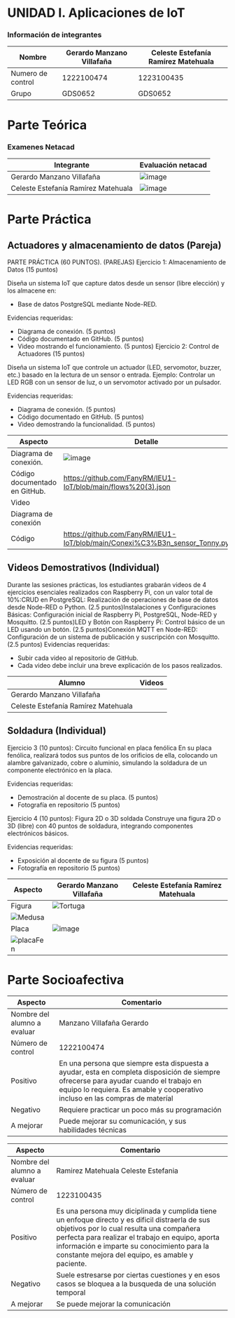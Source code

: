 # UNIDAD I. Aplicaciones de IoT

### Información de integrantes

| Nombre | Gerardo Manzano Villafaña | Celeste Estefanía Ramírez Matehuala |
|--------------|--------------|--------------|
| Numero de control | 1222100474 | 1223100435 |
| Grupo | GDS0652 | GDS0652 |


# Parte Teórica 

### Examenes Netacad

| Integrante | Evaluación netacad |
|--------------|--------------|
| Gerardo Manzano Villafaña | ![image](https://github.com/user-attachments/assets/abe5d4ec-9a08-41f8-8986-0d70431f4ceb)| 
| Celeste Estefanía Ramírez Matehuala | ![image](https://github.com/user-attachments/assets/e1793cf4-f434-46e0-93fa-2a5957fbc718)|

# Parte Práctica

## Actuadores y almacenamiento de datos (Pareja)

PARTE PRÁCTICA (60 PUNTOS).
(PAREJAS)
Ejercicio 1: Almacenamiento de Datos (15 puntos)

Diseña un sistema IoT que capture datos desde un sensor (libre elección) y los almacene en:

- Base de datos PostgreSQL mediante Node-RED.

Evidencias requeridas:
- Diagrama de conexión. (5 puntos)
- Código documentado en GitHub. (5 puntos)
- Video mostrando el funcionamiento. (5 puntos)
Ejercicio 2: Control de Actuadores (15 puntos)

Diseña un sistema IoT que controle un actuador (LED, servomotor, buzzer, etc.) basado en la lectura de un sensor o entrada.
Ejemplo: Controlar un LED RGB con un sensor de luz, o un servomotor activado por un pulsador.

Evidencias requeridas:
- Diagrama de conexión. (5 puntos)
- Código documentado en GitHub. (5 puntos)
- Video demostrando la funcionalidad. (5 puntos)

| Aspecto | Detalle |
|--------------|--------------|
| Diagrama de conexión. | ![image](https://github.com/user-attachments/assets/707451e8-f350-4b57-9f29-df10a0fb10e2)| 
| Código documentado en GitHub. | https://github.com/FanyRM/IEU1-IoT/blob/main/flows%20(3).json |
| Video ||
| Diagrama de conexión ||
| Código | https://github.com/FanyRM/IEU1-IoT/blob/main/Conexi%C3%B3n_sensor_Tonny.py |

## Videos Demostrativos (Individual)

Durante las sesiones prácticas, los estudiantes grabarán videos de 4 ejercicios esenciales realizados con Raspberry Pi, con un valor total de 10%:CRUD en PostgreSQL: Realización de operaciones de base de datos desde Node-RED o Python. (2.5 puntos)Instalaciones y Configuraciones Básicas: Configuración inicial de Raspberry Pi, PostgreSQL, Node-RED y Mosquitto. (2.5 puntos)LED y Botón con Raspberry Pi: Control básico de un LED usando un botón. (2.5 puntos)Conexión MQTT en Node-RED: Configuración de un sistema de publicación y suscripción con Mosquitto. (2.5 puntos)
Evidencias requeridas:
- Subir cada video al repositorio de GitHub.
- Cada video debe incluir una breve explicación de los pasos realizados.

| Alumno | Videos |
|--------------|--------------|
| Gerardo Manzano Villafaña |  | 
| Celeste Estefanía Ramírez Matehuala |  |


## Soldadura (Individual)

Ejercicio 3 (10 puntos): Circuito funcional en placa fenólica
En su placa fenólica, realizará todos sus puntos de los orificios de ella, colocando un alambre galvanizado, cobre o aluminio, simulando la soldadura de un componente electrónico en la placa.

Evidencias requeridas:
- Demostración al docente de su placa. (5 puntos)
- Fotografía en repositorio (5 puntos)

Ejercicio 4 (10 puntos): Figura 2D o 3D soldada
Construye una figura 2D o 3D (libre) con 40 puntos de soldadura, integrando componentes electrónicos básicos.

Evidencias requeridas:
- Exposición al docente de su figura (5 puntos)
- Fotografía en repositorio (5 puntos)

| Aspecto | Gerardo Manzano Villafaña | Celeste Estefanía Ramírez Matehuala |
|--------------|--------------|--------------|
| Figura | ![Tortuga](https://github.com/user-attachments/assets/be7fe98f-8250-468d-81d2-d47742eaf89b)|
| ![Medusa](https://github.com/user-attachments/assets/99f565e4-151f-447b-907d-31c660de838b) |
| Placa | ![image](https://github.com/user-attachments/assets/8758f463-4e12-49ba-8564-a047a04a0bf6)
 | ![placaFen](https://github.com/user-attachments/assets/836ccad2-84f9-4992-a532-0d3a37c7ec82) |

# Parte Socioafectiva

| Aspecto | Comentario | 
|--------------|--------------|
| Nombre del alumno  a evaluar | Manzano Villafaña Gerardo |
| Número de control | 1222100474 |
| Positivo | En una persona que siempre esta dispuesta a ayudar, esta en completa disposición de siempre ofrecerse para ayudar cuando el trabajo en equipo lo requiera. Es amable y cooperativo incluso en las compras de materíal |
| Negativo | Requiere practicar un poco más su programación |
| A mejorar | Puede mejorar su comunicación, y sus habilidades técnicas |


| Aspecto | Comentario | 
|--------------|--------------|
| Nombre del alumno  a evaluar | Ramirez Matehuala Celeste Estefania |
| Número de control | 1223100435 |
| Positivo | Es una persona muy diciplinada y cumplida tiene un enfoque directo y es dificil distraerla de sus objetivos por lo cual resulta una compañera perfecta para realizar el trabajo en equipo, aporta información e imparte su conocimiento para la constante mejora del equipo, es amable y paciente.  |
| Negativo | Suele estresarse por ciertas cuestiones y en esos casos se bloquea a la busqueda de una solución temporal  |
| A mejorar | Se puede mejorar la comunicación  |







